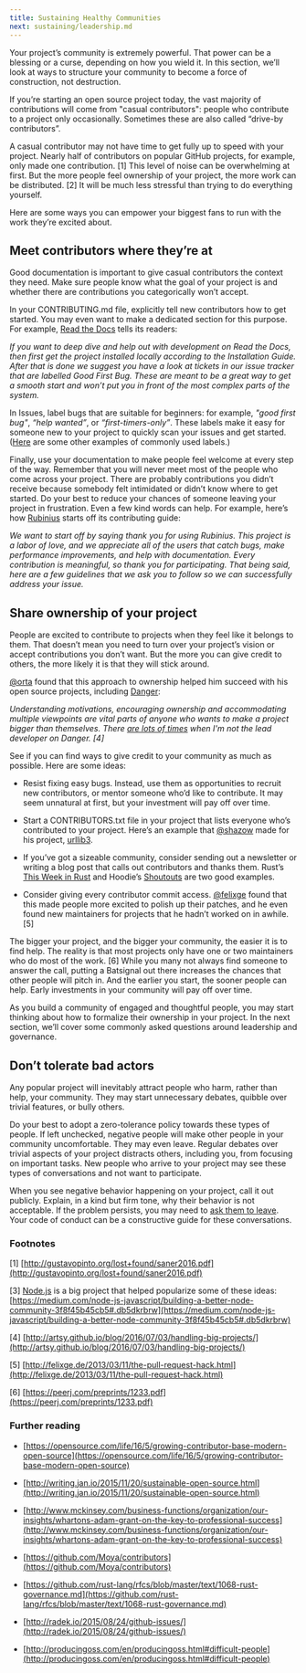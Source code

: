 ```yaml
---
title: Sustaining Healthy Communities
next: sustaining/leadership.md
---
```


Your project’s community is extremely powerful. That power can be a blessing or a curse, depending on how you wield it. In this section, we’ll look at ways to structure your community to become a force of construction, not destruction.

If you’re starting an open source project today, the vast majority of contributions will come from "casual contributors": people who contribute to a project only occasionally. Sometimes these are also called “drive-by contributors”.

A casual contributor may not have time to get fully up to speed with your project. Nearly half of contributors on popular GitHub projects, for example, only made one contribution. [1] This level of noise can be overwhelming at first. But the more people feel ownership of your project, the more work can be distributed. [2] It will be much less stressful than trying to do everything yourself.



Here are some ways you can empower your biggest fans to run with the work they’re excited about.

## Meet contributors where they’re at

Good documentation is important to give casual contributors the context they need. Make sure people know what the goal of your project is and whether there are contributions you categorically won’t accept.

In your CONTRIBUTING.md file, explicitly tell new contributors how to get started. You may even want to make a dedicated section for this purpose. For example, [Read the Docs](http://docs.readthedocs.io/en/latest/contribute.html#contributing-to-development) tells its readers:

*If you want to deep dive and help out with development on Read the Docs, then first get the project installed locally according to the Installation Guide. After that is done we suggest you have a look at tickets in our issue tracker that are labelled Good First Bug. These are meant to be a great way to get a smooth start and won’t put you in front of the most complex parts of the system.*

In Issues, label bugs that are suitable for beginners: for example, *"good first bug"*, *“help wanted”*, or *“first-timers-only”*. These labels make it easy for someone new to your project to quickly scan your issues and get started. ([Here](https://github.com/librariesio/libraries.io/blob/6afea1a3354aef4672d9b3a9fc4cc308d60020c8/app/models/github_issue.rb#L8-L14) are some other examples of commonly used labels.)

Finally, use your documentation to make people feel welcome at every step of the way. Remember that you will never meet most of the people who come across your project. There are probably contributions you didn’t receive because somebody felt intimidated or didn’t know where to get started. Do your best to reduce your chances of someone leaving your project in frustration. Even a few kind words can help. For example, here’s how [Rubinius](https://github.com/rubinius/rubinius/blob/master/CONTRIBUTING.md) starts off its contributing guide:

*We want to start off by saying thank you for using Rubinius. This project is a labor of love, and we appreciate all of the users that catch bugs, make performance improvements, and help with documentation. Every contribution is meaningful, so thank you for participating. That being said, here are a few guidelines that we ask you to follow so we can successfully address your issue.*

## Share ownership of your project

People are excited to contribute to projects when they feel like it belongs to them. That doesn’t mean you need to turn over your project’s vision or accept contributions you don’t want. But the more you can give credit to others, the more likely it is that they will stick around.

[@orta](https://github.com/orta) found that this approach to ownership helped him succeed with his open source projects, including [Danger](https://github.com/danger/danger/):

*Understanding motivations, encouraging ownership and accommodating multiple viewpoints are vital parts of anyone who wants to make a project bigger than themselves. There [are lots of times](https://github.com/danger/danger/graphs/contributors) when I'm not the lead developer on Danger. [4]*

See if you can find ways to give credit to your community as much as possible. Here are some ideas:

* Resist fixing easy bugs. Instead, use them as opportunities to recruit new contributors, or mentor someone who’d like to contribute. It may seem unnatural at first, but your investment will pay off over time.

* Start a CONTRIBUTORS.txt file in your project that lists everyone who’s contributed to your project. Here’s an example that [@shazow](https://github.com/shazow) made for his project, [urllib3](https://github.com/shazow/urllib3/blob/master/CONTRIBUTORS.txt).

* If you’ve got a sizeable community, consider sending out a newsletter or writing a blog post that calls out contributors and thanks them. Rust’s [This Week in Rust](https://this-week-in-rust.org/) and Hoodie’s [Shoutouts](http://hood.ie/blog/shoutouts-week-24.html) are two good examples.

* Consider giving every contributor commit access. [@felixge](https://github.com/felixge) found that this made people more excited to polish up their patches, and he even found new maintainers for projects that he hadn’t worked on in awhile. [5]

The bigger your project, and the bigger your community, the easier it is to find help. The reality is that most projects only have one or two maintainers who do most of the work. [6] While you many not always find someone to answer the call, putting a Batsignal out there increases the chances that other people will pitch in. And the earlier you start, the sooner people can help. Early investments in your community will pay off over time.

As you build a community of engaged and thoughtful people, you may start thinking about how to formalize their ownership in your project. In the next section, we’ll cover some commonly asked questions around leadership and governance.

## Don’t tolerate bad actors

Any popular project will inevitably attract people who harm, rather than help, your community. They may start unnecessary debates, quibble over trivial features, or bully others.

Do your best to adopt a zero-tolerance policy towards these types of people. If left unchecked, negative people will make other people in your community uncomfortable. They may even leave. Regular debates over trivial aspects of your project distracts others, including you, from focusing on important tasks. New people who arrive to your project may see these types of conversations and not want to participate.

When you see negative behavior happening on your project, call it out publicly. Explain, in a kind but firm tone, why their behavior is not acceptable. If the problem persists, you may need to [ask them to leave](../../troubleshooting/conduct/). Your code of conduct can be a constructive guide for these conversations.

### Footnotes

[1] [http://gustavopinto.org/lost+found/saner2016.pdf](http://gustavopinto.org/lost+found/saner2016.pdf)

[3] [Node.js](https://github.com/nodejs) is a big project that helped popularize some of these ideas: [https://medium.com/node-js-javascript/building-a-better-node-community-3f8f45b45cb5#.db5dkrbrw](https://medium.com/node-js-javascript/building-a-better-node-community-3f8f45b45cb5#.db5dkrbrw)

[4] [http://artsy.github.io/blog/2016/07/03/handling-big-projects/](http://artsy.github.io/blog/2016/07/03/handling-big-projects/)

[5] [http://felixge.de/2013/03/11/the-pull-request-hack.html](http://felixge.de/2013/03/11/the-pull-request-hack.html)

[6] [https://peerj.com/preprints/1233.pdf](https://peerj.com/preprints/1233.pdf)

### Further reading

* [https://opensource.com/life/16/5/growing-contributor-base-modern-open-source](https://opensource.com/life/16/5/growing-contributor-base-modern-open-source)

* [http://writing.jan.io/2015/11/20/sustainable-open-source.html](http://writing.jan.io/2015/11/20/sustainable-open-source.html)

* [http://www.mckinsey.com/business-functions/organization/our-insights/whartons-adam-grant-on-the-key-to-professional-success](http://www.mckinsey.com/business-functions/organization/our-insights/whartons-adam-grant-on-the-key-to-professional-success)

* [https://github.com/Moya/contributors](https://github.com/Moya/contributors)

* [https://github.com/rust-lang/rfcs/blob/master/text/1068-rust-governance.md](https://github.com/rust-lang/rfcs/blob/master/text/1068-rust-governance.md)

* [http://radek.io/2015/08/24/github-issues/](http://radek.io/2015/08/24/github-issues/)

* [http://producingoss.com/en/producingoss.html#difficult-people](http://producingoss.com/en/producingoss.html#difficult-people)

